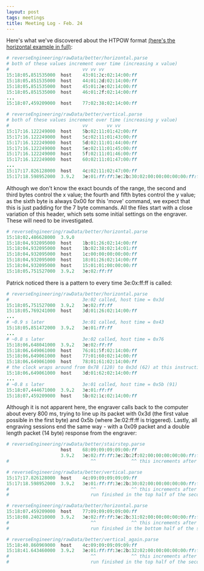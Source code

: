 ```yaml
---
layout: post
tags: meetings
title: Meeting Log - Feb. 24
---
```


Here's what we've discovered about the HTPOW format [(here's the horizontal example in full)](https://github.com/UKY-CS-499-Project14-Spring17/htpewpew/blob/master/reverseEngineering/rawData/better/horizontal.parse): <!-- TODO: version control this link to a specific md5 sum -->

```ruby
# reverseEngineering/rawData/better/horizontal.parse
# both of these values increment over time (increasing x value)
#                       	vv vv vv
15:18:05.851535000	host	43:01:2c:02:14:00:ff
15:18:05.851535000	host	44:01:2d:02:14:00:ff
15:18:05.851535000	host	45:01:2e:02:14:00:ff
15:18:05.851535000	host	46:01:2f:02:14:00:ff
...
15:18:07.459209000	host	77:02:38:02:14:00:ff
```

```ruby
# reverseEngineering/rawData/better/vertical.parse
# both of these values increment over time (increasing y value)
#                       	vv       vv vv
15:17:16.122249000	host	5b:02:11:01:42:00:ff
15:17:16.122249000	host	5c:02:11:01:43:00:ff
15:17:16.122249000	host	5d:02:11:01:44:00:ff
15:17:16.122249000	host	5e:02:11:01:45:00:ff
15:17:16.122249000	host	5f:02:11:01:46:00:ff
15:17:16.122249000	host	60:02:11:01:47:00:ff
...
15:17:17.826128000	host	4c:02:11:02:47:00:ff
15:17:18.598952000	3.9.2	3e:01:ff:ff:3e:2b:30:02:00:00:00:00:00:ff:ff
```

Although we don't know the exact bounds of the range, the second and third bytes control the x value; the fourth and fifth bytes control the y value; as the sixth byte is always 0x00 for this 'move' command, we expect that this is just padding for the 7 byte commands. All the files start with a close variation of this header, which sets some initial settings on the engraver. These will need to be investigated.

```ruby
# reverseEngineering/rawData/better/horizontal.parse
15:18:02.486628000	3.9.0	
15:18:04.932095000	host	1b:01:26:02:14:00:ff
15:18:04.932095000	host	1b:02:38:02:14:01:ff
15:18:04.932095000	host	1c:00:00:00:00:00:ff
15:18:04.932095000	host	18:01:26:02:14:00:ff
15:18:04.932095000	host	15:01:01:00:00:00:ff
15:18:05.751527000	3.9.2	3e:02:ff:ff
```

Patrick noticed there is a pattern to every time 3e:0x:ff:ff is called:

```ruby
# reverseEngineering/rawData/better/horizontal.parse
#                 	     	3e:02 called, host time = 0x3d
15:18:05.751527000	3.9.2	3e:02:ff:ff
15:18:05.769241000	host	3d:01:26:02:14:00:ff
...
# ~0.9 s later    	     	3e:01 called, host time = 0x43
15:18:05.851472000	3.9.2	3e:01:ff:ff
...
# ~0.8 s later    	     	3e:02 called, host time = 0x76
15:18:06.648041000	3.9.2	3e:02:ff:ff
15:18:06.649061000	host	76:01:5f:02:14:00:ff
15:18:06.649061000	host	77:01:60:02:14:00:ff
15:18:06.649061000	host	78:01:61:02:14:00:ff
# the clock wraps around from 0x78 (120) to 0x3d (62) at this instruction
15:18:06.649061000	host	3d:01:62:02:14:00:ff
...
# ~0.8 s later    	     	3e:01 called, host time = 0x5b (91)
15:18:07.444671000	3.9.2	3e:01:ff:ff
15:18:07.459209000	host	5b:02:1c:02:14:00:ff
```

Although it is not apparent here, the engraver calls back to the computer about every 800 ms, trying to line up its packet with 0x3d (the first value possible in the first byte) and 0x5b (where 3e:02:ff:ff is triggered). Lastly, all engraving sessions end the same way - with a 0x09 packet and a double length packet (14 byte) response from the engraver:

```ruby
# reverseEngineering/rawData/better/stairstep.parse
                  	host	68:09:09:09:09:00:ff
                  	3.9.2	3e:02:ff:ff:3e:2b:2f:02:00:00:00:00:00:ff:ff
#                  	     	   ^^             ^^ this increments after every run

# reverseEngineering/rawData/better/vertical.parse
15:17:17.826128000	host	4c:09:09:09:09:09:ff
15:17:18.598952000	3.9.2	3e:01:ff:ff:3e:2b:30:02:00:00:00:00:00:ff:ff
#                  	     	   ^^             ^^ this increments after every run
#                  	     	   run finished in the top half of the second

# reverseEngineering/rawData/better/horizontal.parse
15:18:07.459209000	host	77:09:09:09:09:00:ff
15:18:08.240210000	3.9.2	3e:02:ff:ff:3e:2b:31:02:00:00:00:00:00:ff:ff
#                  	     	   ^^             ^^ this increments after every run
#                  	     	   run finished in the bottom half of the second

# reverseEngineering/rawData/better/vertical_again.parse
15:18:40.860969000	host	4c:09:09:09:09:09:ff
15:18:41.643460000	3.9.2	3e:01:ff:ff:3e:2b:32:02:00:00:00:00:00:ff:ff
#                  	     	   ^^             ^^ this increments after every run
#                  	     	   run finished in the top half of the second
```
